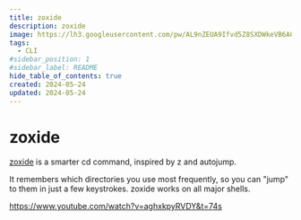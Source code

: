 ```yaml
---
title: zoxide
description: zoxide
image: https://lh3.googleusercontent.com/pw/AL9nZEUA9Ifvd5Z8SXDWkeVB6AC4MPGwnXaL6kBXNPoXwOQQ2jOcZ1Jw_0p8TKK8C3ZX0e67_FOY15eDrm7aaXSQJcKtoUzC80SAQEHsaBy6qS2AqNNs5VUFNXBKm439y_1wkvmDl-PnL8ReojnIumNlEvOXBg=w800-no?authuser=0
tags:
  - CLI
#sidebar_position: 1
#sidebar_label: README
hide_table_of_contents: true
created: 2024-05-24
updated: 2024-05-24
---
```


# zoxide

[zoxide](https://github.com/ajeetdsouza/zoxide) is a smarter cd command, inspired by z and autojump.

It remembers which directories you use most frequently, so you can "jump" to them in just a few keystrokes.
zoxide works on all major shells.

https://www.youtube.com/watch?v=aghxkpyRVDY&t=74s

